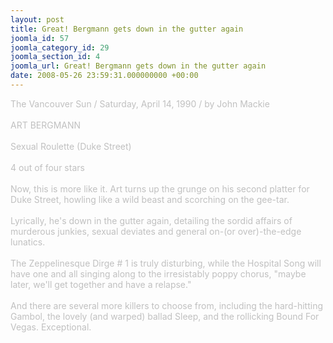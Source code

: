 ```yaml
---
layout: post
title: Great! Bergmann gets down in the gutter again
joomla_id: 57
joomla_category_id: 29
joomla_section_id: 4
joomla_url: Great! Bergmann gets down in the gutter again
date: 2008-05-26 23:59:31.000000000 +00:00
---
```

<span style="color: #c0c0c0">The Vancouver Sun / Saturday, April 14, 1990 / by John Mackie<br /><br />ART BERGMANN <br /><br />Sexual Roulette (Duke Street)<br /><br />4 out of four stars<br /><br />Now, this is more like it. Art turns up the grunge on his second platter for Duke Street, howling like a wild beast and scorching on the gee-tar.<br /><br />Lyrically, he's down in the gutter again, detailing the sordid affairs of murderous junkies, sexual deviates and general on-(or over)-the-edge lunatics.<br /><br />The Zeppelinesque Dirge # 1 is truly disturbing, while the Hospital Song will have one and all singing along to the irresistably poppy chorus, &quot;maybe later, we'll get together and have a relapse.&quot;<br /><br />And there are several more killers to choose from, including the hard-hitting Gambol, the lovely (and warped) ballad Sleep, and the rollicking Bound For Vegas. Exceptional.<br /></span>
